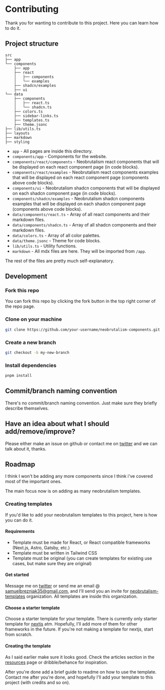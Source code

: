 # Contributing

Thank you for wanting to contribute to this project. Here you can learn how to do it.

## Project structure

```
src
├── app
└── components
    ├── app
    ├── react
    │   ├── components
    │   └── examples
    ├── shadcn/examples
    ├── ui
└── data
    ├── components
    │   ├── react.ts
    │   └── shadcn.ts
    ├── colors.ts
    ├── sidebar-links.ts
    ├── templates.ts
    ├── theme.jsonc
├── lib/utils.ts
├── layouts
├── markdown
├── styling
```

- `app` - All pages are inside this directory.
- `components/app` - Components for the website.
- `components/react/components` - Neobrutalism react components that will be displayed on each react component page (in code blocks).
- `components/react/examples` - Neobrutalism react components examples that will be displayed on each react component page (components above code blocks).
- `components/ui` - Neobrutalism shadcn components that will be displayed on each shadcn component page (in code blocks).
- `components/shadcn/examples` - Neobrutalism shadcn components examples that will be displayed on each shadcn component page (components above code blocks).
- `data/components/react.ts` - Array of all react components and their markdown files.
- `data/components/shadcn.ts` - Array of all shadcn components and their markdown files.
- `data/colors.ts` - Array of all color palettes.
- `data/theme.jsonc` - Theme for code blocks.
- `lib/utils.ts` - Utility functions.
- `markdown` - All mdx files are here. They will be imported from `/app`.

The rest of the files are pretty much self-explanatory.

## Development

### Fork this repo

You can fork this repo by clicking the fork button in the top right corner of the repo page.

### Clone on your machine

```bash
git clone https://github.com/your-username/neobrutalism-components.git
```

### Create a new branch

```bash
git checkout -b my-new-branch
```

### Install dependencies

```bash
pnpm install
```

## Commit/branch naming convention

There's no commit/branch naming convention. Just make sure they briefly describe themselves.

## Have an idea about what I should add/remove/improve?

Please either make an issue on github or contact me on [twitter](x.com/samuelbreznjak) and we can talk about it, thanks.

## Roadmap

I think I won't be adding any more components since I think i've covered most of the important ones. 

The main focus now is on adding as many neobrutalism templates.

### Creating templates

If you'd like to add your neobrutalism templates to this project, here is how you can do it.

#### Requirements

- Template must be made for React, or React compatible frameworks (Next.js, Astro, Gatsby, etc.)
- Template must be written in Tailwind CSS
- Template must be original (you can create templates for existing use cases, but make sure they are original)

#### Get started 

Message me on [twitter](x.com/samuelbreznjak) or send me an email @ samuelbreznjak35@gmail.com, and I'll send you an invite for [neobrutalism-templates](https://github.com/neobrutalism-templates) organization. All templates are inside this organization.

#### Choose a starter template 

Choose a starter template for your template. 
There is currently only starter template for [nextjs](https://github.com/neobrutalism-templates/nextjs-starter-template) atm. Hopefully, I'll add more of them for other frameworks in the future. If you're not making a template for nextjs, start from scratch.

#### Creating the template

As I said earlier make sure it looks good. Check the articles section in the [resources](https://neobrutalism-components.vercel.app/docs/resources) page or dribble/behance for inspiration. 

After you're done add a brief guide to readme on how to use the template. Contact me after you're done, and hopefully I'll add your template to this project (with credits and so on).

